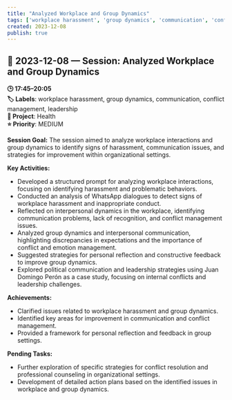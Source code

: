 ```yaml
---
title: "Analyzed Workplace and Group Dynamics"
tags: ['workplace harassment', 'group dynamics', 'communication', 'conflict management', 'leadership']
created: 2023-12-08
publish: true
---
```


## 📅 2023-12-08 — Session: Analyzed Workplace and Group Dynamics

**🕒 17:45–20:05**  
**🏷️ Labels**: workplace harassment, group dynamics, communication, conflict management, leadership  
**📂 Project**: Health  
**⭐ Priority**: MEDIUM  


**Session Goal:**
The session aimed to analyze workplace interactions and group dynamics to identify signs of harassment, communication issues, and strategies for improvement within organizational settings.

**Key Activities:**
- Developed a structured prompt for analyzing workplace interactions, focusing on identifying harassment and problematic behaviors.
- Conducted an analysis of WhatsApp dialogues to detect signs of workplace harassment and inappropriate conduct.
- Reflected on interpersonal dynamics in the workplace, identifying communication problems, lack of recognition, and conflict management issues.
- Analyzed group dynamics and interpersonal communication, highlighting discrepancies in expectations and the importance of conflict and emotion management.
- Suggested strategies for personal reflection and constructive feedback to improve group dynamics.
- Explored political communication and leadership strategies using Juan Domingo Perón as a case study, focusing on internal conflicts and leadership challenges.

**Achievements:**
- Clarified issues related to workplace harassment and group dynamics.
- Identified key areas for improvement in communication and conflict management.
- Provided a framework for personal reflection and feedback in group settings.

**Pending Tasks:**
- Further exploration of specific strategies for conflict resolution and professional counseling in organizational settings.
- Development of detailed action plans based on the identified issues in workplace and group dynamics.
